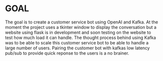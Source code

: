 # GOAL
The goal is to create a customer service bot using OpenAI and Kafka. At the moment the project uses a tkinter window to display the conversation but a website using flask is in development and soon testing on the website to test how much load it can handle. The thought process behind using Kafka was to be able to scale this customer service bot to be able to handle a large number of users. Pairing the customer bot with kafkas low latency pub/sub to provide quick reponse to the users is a no brainer. 

